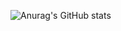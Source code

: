 ![Anurag's GitHub stats](https://github-readme-stats.vercel.app/api?username=Jatin-parmar&show_icons=true&theme=synthwave)
